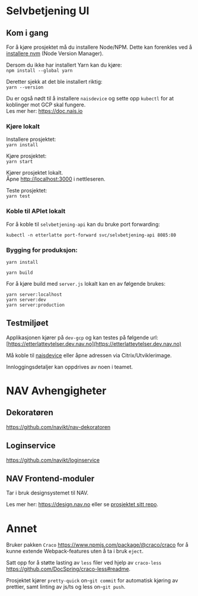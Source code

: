 # Selvbetjening UI

## Kom i gang

For å kjøre prosjektet må du installere Node/NPM. Dette kan forenkles ved å [installere nvm](https://github.com/nvm-sh/nvm) (Node Version Manager).

Dersom du ikke har installert Yarn kan du kjøre:\
`npm install --global yarn`

Deretter sjekk at det ble installert riktig:\
`yarn --version`

Du er også nødt til å installere `naisdevice` og sette opp `kubectl` for at koblinger mot GCP skal fungere.\
Les mer her: https://doc.nais.io

### Kjøre lokalt

Installere prosjektet:\
`yarn install`

Kjøre prosjektet:\
`yarn start`

Kjører prosjektet lokalt.\
Åpne [http://localhost:3000](http://localhost:3000) i nettleseren.

Teste prosjektet:\
`yarn test`

### Koble til APIet lokalt

For å koble til `selvbetjening-api` kan du bruke port forwarding: 

`kubectl -n etterlatte port-forward svc/selvbetjening-api 8085:80`

### Bygging for produksjon:

`yarn install`

`yarn build`

For å kjøre build med `server.js` lokalt kan en av følgende brukes:

`yarn server:localhost`\
`yarn server:dev`\
`yarn server:production`


## Testmiljøet

Applikasjonen kjører på `dev-gcp` og kan testes på følgende url:
[https://etterlatteytelser.dev.nav.no](https://etterlatteytelser.dev.nav.no) 

Må koble til [naisdevice](https://doc.nais.io/device/) eller åpne adressen via Citrix/Utviklerimage.

Innloggingsdetaljer kan oppdrives av noen i teamet. 

# NAV Avhengigheter

## Dekoratøren

https://github.com/navikt/nav-dekoratoren

## Loginservice

https://github.com/navikt/loginservice

## NAV Frontend-moduler

Tar i bruk designsystemet til NAV.

Les mer her: https://design.nav.no eller se [prosjektet sitt repo](https://github.com/navikt/nav-frontend-moduler).


# Annet

Bruker pakken `Craco` https://www.npmjs.com/package/@craco/craco for å kunne extende Webpack-features uten å ta i bruk `eject`.

Satt opp for å støtte lasting av `less` filer ved hjelp av `craco-less` https://github.com/DocSpring/craco-less#readme.

Prosjektet kjører `pretty-quick` on-`git commit` for automatisk kjøring av prettier, samt linting av js/ts og less on-`git push`.
